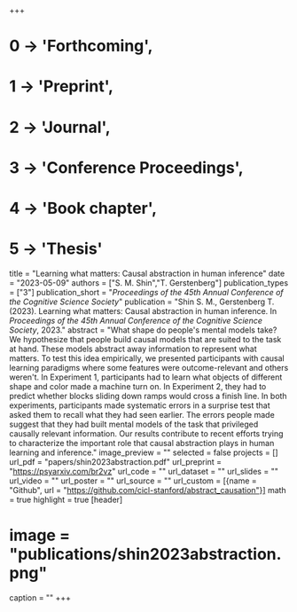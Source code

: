 +++
# 0 -> 'Forthcoming',
# 1 -> 'Preprint',
# 2 -> 'Journal',
# 3 -> 'Conference Proceedings',
# 4 -> 'Book chapter',
# 5 -> 'Thesis'

title = "Learning what matters: Causal abstraction in human inference"
date = "2023-05-09"
authors = ["S. M. Shin","T. Gerstenberg"]
publication_types = ["3"]
publication_short = "_Proceedings of the 45th Annual Conference of the Cognitive Science Society_"
publication = "Shin S. M., Gerstenberg T. (2023). Learning what matters: Causal abstraction in human inference. In _Proceedings of the 45th Annual Conference of the Cognitive Science Society_, 2023."
abstract = "What shape do people's mental models take? We hypothesize that people build causal models that are suited to the task at hand. These models abstract away information to represent what matters. To test this idea empirically, we presented participants with causal learning paradigms where some features were outcome-relevant and others weren't. In Experiment 1, participants had to learn what objects of different shape and color made a machine turn on. In Experiment 2, they had to predict whether blocks sliding down ramps would cross a finish line. In both experiments, participants made systematic errors in a surprise test that asked them to recall what they had seen earlier. The errors people made suggest that they had built mental models of the task that privileged causally relevant information. Our results contribute to recent efforts trying to characterize the important role that causal abstraction plays in human learning and inference."
image_preview = ""
selected = false
projects = []
url_pdf = "papers/shin2023abstraction.pdf"
url_preprint = "https://psyarxiv.com/br2vz"
url_code = ""
url_dataset = ""
url_slides = ""
url_video = ""
url_poster = ""
url_source = ""
url_custom = [{name = "Github", url = "https://github.com/cicl-stanford/abstract_causation"}]
math = true
highlight = true
[header]
# image = "publications/shin2023abstraction.png"
caption = ""
+++